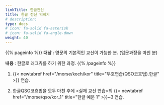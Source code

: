 ```yaml
---
linkTitle: 한글전신
title: 한글 전신 익히기
# description: 
type: docs
# icon: fa-solid fa-asterisk
# icon: fa-solid fa-angle-down
weight: 40
---
```


{{% pageinfo %}}
<b>대상</b> : 영문의 기본적인 교신이 가능한 분. (입문과정을 마친 분)<br>

<b>내용</b> : 한글로 래그츄를 하기 위한 과정.
{{% /pageinfo %}}
<div oncontextmenu="return false" ondragstart="return false" onselectstart="return false">


1. {{< newtabref href="/morse/koch/kor" title="부호연습(QSO코흐법).한글" >}} 연습.

2. 한글QSO코흐법을 모두 마친 후에 <실제 교신 연습>의 {{< newtabref href="/morse/qso/kor_1" title="한글 예문 1" >}}~3 연습.


</div>